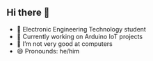 ## Hi there 👋


- 🔭 Electronic Engineering Technology student
- 🌱 Currently working on Arduino IoT projects
- 🤔 I’m not very good at computers
- 😄 Pronounds: he/him

